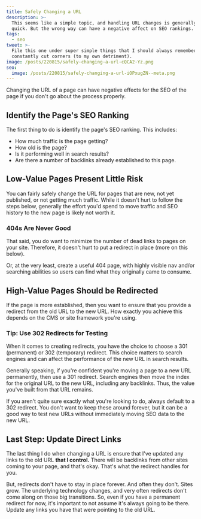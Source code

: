 ```yaml
---
title: Safely Changing a URL
description: >-
  This seems like a simple topic, and handling URL changes is generally fairly
  quick. But the wrong way can have a negative affect on SEO rankings.
tags:
  - seo
tweet: >-
  File this one under super simple things that I should always remember and
  constantly cut corners (to my own detriment).
image: /posts/220815/safely-changing-a-url-cQCA2-Yz.png
seo:
  image: /posts/220815/safely-changing-a-url-iOPxugZN--meta.png
---
```


Changing the URL of a page can have negative effects for the SEO of the page if you don't go about the process properly.

## Identify the Page's SEO Ranking

The first thing to do is identify the page's SEO ranking. This includes:

- How much traffic is the page getting?
- How old is the page?
- Is it performing well in search results?
- Are there a number of backlinks already established to this page.

## Low-Value Pages Present Little Risk

You can fairly safely change the URL for pages that are new, not yet published, or not getting much traffic. While it doesn't hurt to follow the steps below, generally the effort you'd spend to move traffic and SEO history to the new page is likely not worth it.

### 404s Are Never Good

That said, you do want to minimize the number of dead links to pages on your site. Therefore, it doesn't hurt to put a redirect in place (more on this below).

Or, at the very least, create a useful 404 page, with highly visible nav and/or searching abilities so users can find what they originally came to consume.

## High-Value Pages Should be Redirected

If the page is more established, then you want to ensure that you provide a redirect from the old URL to the new URL. How exactly you achieve this depends on the CMS or site framework you're using.

### Tip: Use 302 Redirects for Testing

When it comes to creating redirects, you have the choice to choose a 301 (permanent) or 302 (temporary) redirect. This choice matters to search engines and can affect the performance of the new URL in search results.

Generally speaking, if you're confident you're moving a page to a new URL permanently, then use a 301 redirect. Search engines then move the index for the original URL to the new URL, including any backlinks. Thus, the value you've built from that URL remains.

If you aren't quite sure exactly what you're looking to do, always default to a 302 redirect. You don't want to keep these around forever, but it can be a good way to test new URLs without immediately moving SEO data to the new URL.

## Last Step: Update Direct Links

The last thing I do when changing a URL is ensure that I've updated any links to the old URL **that I control.** There will be backlinks from other sites coming to your page, and that's okay. That's what the redirect handles for you.

But, redirects don't have to stay in place forever. And often they don't. Sites grow. The underlying technology changes, and very often redirects don't come along on those big transitions. So, even if you have a permanent redirect for now, it's important to not assume it's always going to be there. Update any links you have that were pointing to the old URL.
